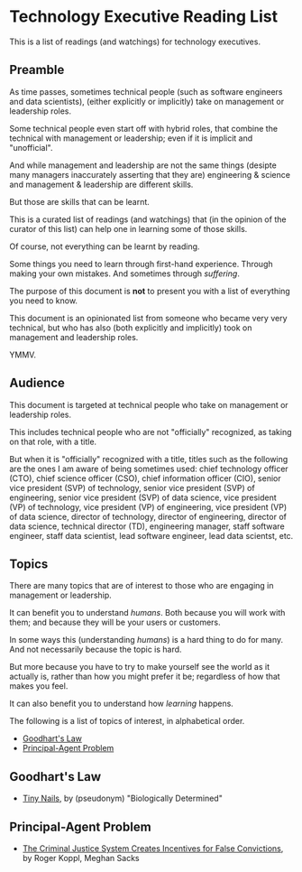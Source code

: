 # Technology Executive Reading List

This is a list of readings (and watchings) for technology executives.


## Preamble

As time passes, sometimes technical people (such as software engineers and data scientists),
(either explicitly or implicitly) take on management or leadership roles.

Some technical people even start off with hybrid roles, that combine the technical with
management or leadership; even if it is implicit and "unofficial".

And while management and leadership are not the same things (desipte many managers inaccurately
asserting that they are) engineering & science and management & leadership are different skills.

But those are skills that can be learnt.


This is a curated list of readings (and watchings) that (in the opinion of the curator of this list)
can help one in learning some of those skills.

Of course, not everything can be learnt by reading.

Some things you need to learn through first-hand experience.
Through making your own mistakes.
And sometimes through *suffering*.


The purpose of this document is **not** to present you with a list of everything you need to know.

This document is an opinionated list from someone who became very very technical, but who has also
(both explicitly and implicitly) took on management and leadership roles.

YMMV.


## Audience

This document is targeted at technical people who take on management or leadership roles.

This includes technical people who are not "officially" recognized, as taking on that role, with a title.

But when it is "officially" recognized with a title,
titles such as the following are the ones I am aware of being sometimes used:
chief technology officer (CTO),
chief science officer (CSO),
chief information officer (CIO),
senior vice president (SVP) of technology,
senior vice president (SVP) of engineering,
senior vice president (SVP) of data science,
vice president (VP) of technology,
vice president (VP) of engineering,
vice president (VP) of data science,
director of technology,
director of engineering,
director of data science,
technical director (TD),
engineering manager,
staff software engineer,
staff data scientist,
lead software engineer,
lead data scientst,
etc.


## Topics

There are many topics that are of interest to those who are engaging in management or leadership.

It can benefit you to understand *humans*.
Both because you will work with them;
and because they will be your users or customers.

In some ways this (understanding *humans*) is a hard thing to do for many.
And not necessarily because the topic is hard.

But more because you have to try to make yourself see the world as it actually is,
rather than how you might prefer it be; regardless of how that makes you feel.


It can also benefit you to understand how *learning* happens.


The following is a list of topics of interest, in alphabetical order.

* [Goodhart's Law](#goodharts-law)
* [Principal-Agent Problem](#principal-agent-problem)


## Goodhart's Law

* [Tiny Nails](http://biologicallydetermined.blogspot.com/2013/06/tiny-nails.html),
  by (pseudonym) "Biologically Determined"

## Principal-Agent Problem

* [The Criminal Justice System Creates Incentives for False Convictions](http://dx.doi.org/10.1080/0731129X.2013.817070),
  by Roger Koppl, Meghan Sacks
